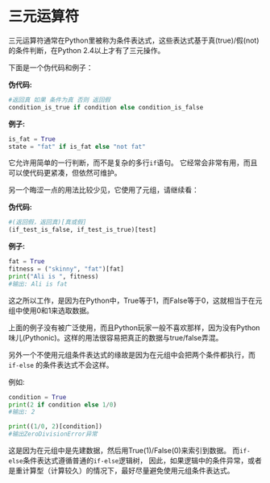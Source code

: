 # 三元运算符
三元运算符通常在Python里被称为条件表达式，这些表达式基于真(true)/假(not)的条件判断，在Python 2.4以上才有了三元操作。

下面是一个伪代码和例子：

**伪代码:**

```python
#返回真 如果 条件为真 否则 返回假
condition_is_true if condition else condition_is_false
```

**例子:**

```python
is_fat = True
state = "fat" if is_fat else "not fat"
```
它允许用简单的一行判断，而不是复杂的多行```if```语句。
它经常会非常有用，而且可以使代码更紧凑，但依然可维护。

另一个晦涩一点的用法比较少见，它使用了元组，请继续看：

**伪代码:**

```python
#(返回假，返回真)[真或假]
(if_test_is_false, if_test_is_true)[test]
```

**例子:**

```python
fat = True
fitness = ("skinny", "fat")[fat]
print("Ali is ", fitness)
#输出: Ali is fat
```
这之所以工作，是因为在Python中，True等于1，而False等于0，这就相当于在元组中使用0和1来选取数据。

上面的例子没有被广泛使用，而且Python玩家一般不喜欢那样，因为没有Python味儿(Pythonic)。这样的用法很容易把真正的数据与true/false弄混。

另外一个不使用元组条件表达式的缘故是因为在元组中会把两个条件都执行，而 `if-else` 的条件表达式不会这样。

例如:

```python
condition = True
print(2 if condition else 1/0)
#输出: 2

print((1/0, 2)[condition])
#输出ZeroDivisionError异常
```

这是因为在元组中是先建数据，然后用True(1)/False(0)来索引到数据。
而`if-else`条件表达式遵循普通的`if-else`逻辑树，
因此，如果逻辑中的条件异常，或者是重计算型（计算较久）的情况下，最好尽量避免使用元组条件表达式。